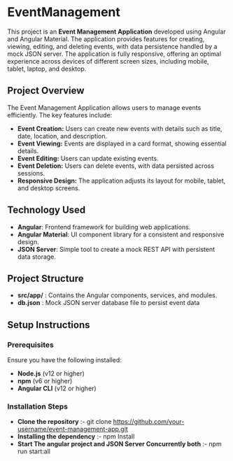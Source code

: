 # EventManagement

This project is an **Event Management Application** developed using Angular and Angular Material. The application provides features for creating, viewing, editing, and deleting events, with data persistence handled by a mock JSON server. The application is fully responsive, offering an optimal experience across devices of different screen sizes, including mobile, tablet, laptop, and desktop.

## Project Overview

The Event Management Application allows users to manage events efficiently. The key features include:

- **Event Creation:** Users can create new events with details such as title, date, location, and description.
- **Event Viewing:** Events are displayed in a card format, showing essential details.
- **Event Editing:** Users can update existing events.
- **Event Deletion:** Users can delete events, with data persisted across sessions.
- **Responsive Design:** The application adjusts its layout for mobile, tablet, and desktop screens.
  
## Technology Used
- **Angular**: Frontend framework for building web applications.
- **Angular Material**: UI component library for a consistent and responsive design.
- **JSON Server**: Simple tool to create a mock REST API with persistent data storage.
  
## Project Structure
- **src/app/** : Contains the Angular components, services, and modules.
- **db.json** : Mock JSON server database file to persist event data

## Setup Instructions

### Prerequisites

Ensure you have the following installed:

- **Node.js** (v12 or higher)
- **npm** (v6 or higher)
- **Angular CLI** (v12 or higher)

### Installation Steps

- **Clone the repository** :- git clone https://github.com/your-username/event-management-app.git
- **Installing the dependency** :- npm Install
- **Start The angular project and JSON Server Concurrently both** :- npm run start:all

